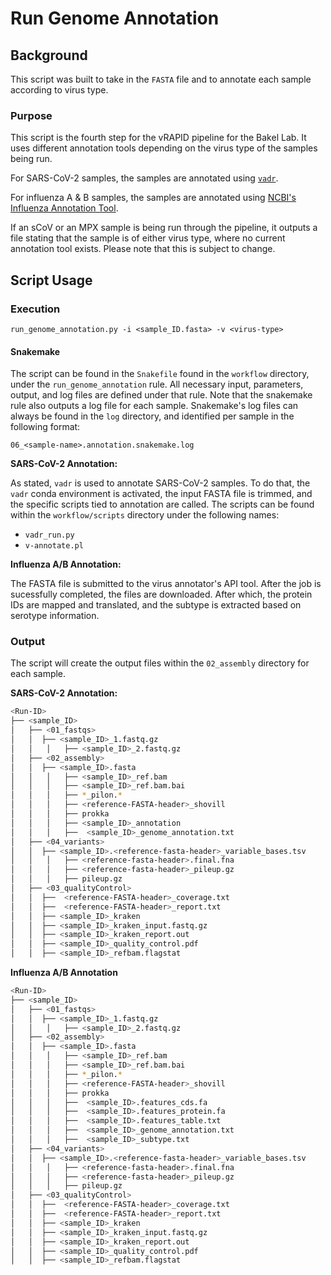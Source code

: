 # Run Genome Annotation

## Background

This script was built to take in the `FASTA` file and to annotate each sample according to virus type.

### Purpose

This script is the fourth step for the vRAPID pipeline for the Bakel Lab. It uses different annotation tools depending on the virus type of the samples being run.

For SARS-CoV-2 samples, the samples are annotated using [`vadr`](https://github.com/ncbi/vadr).

For influenza A & B samples, the samples are annotated using [NCBI's Influenza Annotation Tool](https://www.ncbi.nlm.nih.gov/genomes/FLU/annotation/api/help.html).

If an sCoV or an MPX sample is being run through the pipeline, it outputs a file stating that the sample is of either virus type, where no current annotation tool exists. Please note that this is subject to change.

## Script Usage

### Execution

`run_genome_annotation.py -i <sample_ID.fasta> -v <virus-type>`

#### Snakemake

The script can be found in the `Snakefile` found in the `workflow` directory, under the `run_genome_annotation` rule. All necessary input, parameters, output, and log files are defined under that rule. Note that the snakemake rule also outputs a log file for each sample. Snakemake's log files can always be found in the `log` directory, and identified per sample in the following format:

`06_<sample-name>.annotation.snakemake.log`

**SARS-CoV-2 Annotation:**

As stated, `vadr` is used to annotate SARS-CoV-2 samples. To do that, the `vadr` conda environment is activated, the input FASTA file is trimmed, and the specific scripts tied to annotation are called. The scripts can be found within the `workflow/scripts` directory under the following names:

* `vadr_run.py`
* `v-annotate.pl`

**Influenza A/B Annotation:**

The FASTA file is submitted to the virus annotator's API tool. After the job is sucessfully completed, the files are downloaded. After which, the protein IDs are mapped and translated, and the subtype is extracted based on serotype information.

### Output

The script will create the output files within the `02_assembly` directory for each sample.  

**SARS-CoV-2 Annotation:**

 ```bash
<Run-ID>
├── <sample_ID>
│   ├── <01_fastqs>
│   │  ├── <sample_ID>_1.fastq.gz
│   │	│	├── <sample_ID>_2.fastq.gz
│   ├── <02_assembly>
│   │  ├── <sample_ID>.fasta
│   │	│	├── <sample_ID>_ref.bam
│   │	│	├── <sample_ID>_ref.bam.bai
│   │	│	├── *_pilon.*
│   │	│	├── <reference-FASTA-header>_shovill
│   │	│	├── prokka
│   │	│	├── <sample_ID>_annotation
│   │	│	├──  <sample_ID>_genome_annotation.txt
│   ├── <04_variants>
│   │  ├── <sample_ID>.<reference-fasta-header>_variable_bases.tsv
│   │	│	├── <reference-fasta-header>.final.fna
│   │	│	├── <reference-fasta-header>_pileup.gz
│   │	│	├── pileup.gz
│   ├── <03_qualityControl>
│   │  ├──  <reference-FASTA-header>_coverage.txt
│   │  ├──  <reference-FASTA-header>_report.txt
│   │  ├── <sample_ID>_kraken
│   │  ├── <sample_ID>_kraken_input.fastq.gz
│   │  ├── <sample_ID>_kraken_report.out
│   │  ├── <sample_ID>_quality_control.pdf
│   │  ├── <sample_ID>_refbam.flagstat
 ```

**Influenza A/B Annotation**

```bash
<Run-ID>
├── <sample_ID>
│   ├── <01_fastqs>
│   │  ├── <sample_ID>_1.fastq.gz
│   │	│	├── <sample_ID>_2.fastq.gz
│   ├── <02_assembly>
│   │  ├── <sample_ID>.fasta
│   │	│	├── <sample_ID>_ref.bam
│   │	│	├── <sample_ID>_ref.bam.bai
│   │	│	├── *_pilon.*
│   │	│	├── <reference-FASTA-header>_shovill
│   │	│	├── prokka
│   │	│	├──  <sample_ID>.features_cds.fa
│   │	│	├──  <sample_ID>.features_protein.fa
│   │	│	├──  <sample_ID>.features_table.txt
│   │	│	├──  <sample_ID>_genome_annotation.txt
│   │	│	├──  <sample_ID>_subtype.txt
│   ├── <04_variants>
│   │  ├── <sample_ID>.<reference-fasta-header>_variable_bases.tsv
│   │	│	├── <reference-fasta-header>.final.fna
│   │	│	├── <reference-fasta-header>_pileup.gz
│   │	│	├── pileup.gz
│   ├── <03_qualityControl>
│   │  ├──  <reference-FASTA-header>_coverage.txt
│   │  ├──  <reference-FASTA-header>_report.txt
│   │  ├── <sample_ID>_kraken
│   │  ├── <sample_ID>_kraken_input.fastq.gz
│   │  ├── <sample_ID>_kraken_report.out
│   │  ├── <sample_ID>_quality_control.pdf
│   │  ├── <sample_ID>_refbam.flagstat
```

